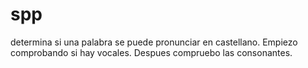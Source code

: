 # spp
determina si una palabra se puede pronunciar en castellano.
Empiezo comprobando si hay vocales.
Despues compruebo las consonantes.
